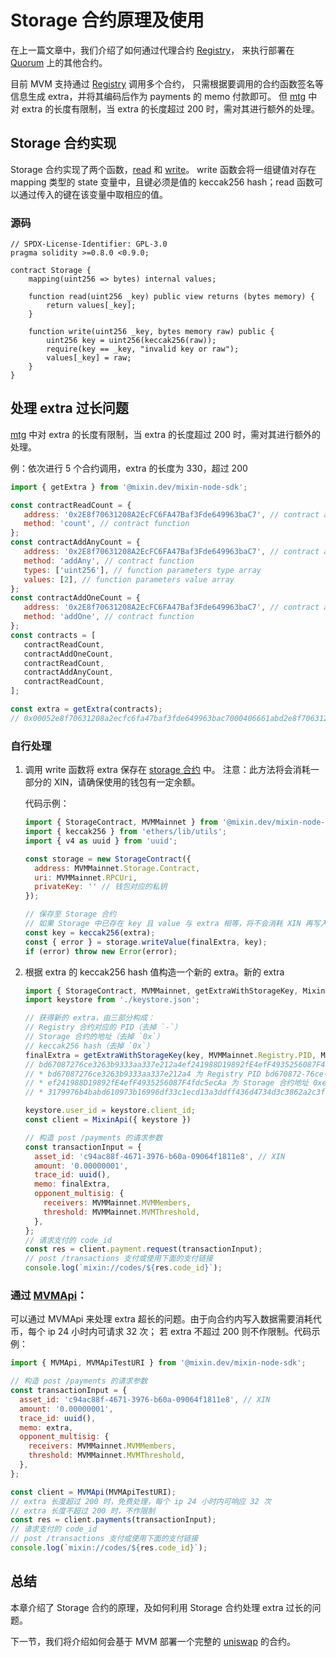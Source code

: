 # Storage 合约原理及使用

在上一篇文章中，我们介绍了如何通过代理合约 [Registry](https://github.com/MixinNetwork/trusted-group/blob/master/mvm/quorum/contracts/registry.sol)，
来执行部署在 [Quorum](/zh/quorum/join) 上的其他合约。

目前 MVM 支持通过 [Registry](https://github.com/MixinNetwork/trusted-group/blob/master/mvm/quorum/contracts/registry.sol) 调用多个合约，
只需根据要调用的合约函数签名等信息生成 extra，并将其编码后作为 payments 的 memo 付款即可。
但 [mtg](https://github.com/MixinNetwork/trusted-group) 中对 extra 的长度有限制，当 extra 的长度超过 200 时，需对其进行额外的处理。

## Storage 合约实现
Storage 合约实现了两个函数，[read](https://github.com/MixinNetwork/mvm-contracts/blob/main/contracts/mixin/Storage.sol#L7) 和 [write](https://github.com/MixinNetwork/mvm-contracts/blob/main/contracts/mixin/Storage.sol#L11)。
write 函数会将一组键值对存在 mapping 类型的 state 变量中，且键必须是值的 keccak256 hash；read 函数可以通过传入的键在该变量中取相应的值。

### 源码
```solidity
// SPDX-License-Identifier: GPL-3.0
pragma solidity >=0.8.0 <0.9.0;

contract Storage {
    mapping(uint256 => bytes) internal values;

    function read(uint256 _key) public view returns (bytes memory) {
        return values[_key];
    }

    function write(uint256 _key, bytes memory raw) public {
        uint256 key = uint256(keccak256(raw));
        require(key == _key, "invalid key or raw");
        values[_key] = raw;
    }
}
```

## 处理 extra 过长问题
[mtg](https://github.com/MixinNetwork/trusted-group) 中对 extra 的长度有限制，当 extra 的长度超过 200 时，需对其进行额外的处理。

例：依次进行 5 个合约调用，extra 的长度为 330，超过 200
```javascript
import { getExtra } from '@mixin.dev/mixin-node-sdk';

const contractReadCount = {
   address: '0x2E8f70631208A2EcFC6FA47Baf3Fde649963baC7', // contract address
   method: 'count', // contract function
};
const contractAddAnyCount = {
   address: '0x2E8f70631208A2EcFC6FA47Baf3Fde649963baC7', // contract address
   method: 'addAny', // contract function
   types: ['uint256'], // function parameters type array
   values: [2], // function parameters value array
};
const contractAddOneCount = {
   address: '0x2E8f70631208A2EcFC6FA47Baf3Fde649963baC7', // contract address
   method: 'addOne', // contract function
};
const contracts = [
   contractReadCount,
   contractAddOneCount,
   contractReadCount,
   contractAddAnyCount,
   contractReadCount,
];

const extra = getExtra(contracts);
// 0x00052e8f70631208a2ecfc6fa47baf3fde649963bac7000406661abd2e8f70631208a2ecfc6fa47baf3fde649963bac700046057d3ee2e8f70631208a2ecfc6fa47baf3fde649963bac7000406661abd2e8f70631208a2ecfc6fa47baf3fde649963bac7002477ad0aab00000000000000000000000000000000000000000000000000000000000000022e8f70631208a2ecfc6fa47baf3fde649963bac7000406661abd
```


### 自行处理

1. 调用 write 函数将 extra 保存在 [storage 合约](https://github.com/MixinNetwork/trusted-group/blob/master/mvm/quorum/contracts/storage.sol) 中。
注意：此方法将会消耗一部分的 XIN，请确保使用的钱包有一定余额。

   代码示例：

   ```javascript
   import { StorageContract, MVMMainnet } from '@mixin.dev/mixin-node-sdk';
   import { keccak256 } from 'ethers/lib/utils';
   import { v4 as uuid } from 'uuid';
   
   const storage = new StorageContract({
     address: MVMMainnet.Storage.Contract,
     uri: MVMMainnet.RPCUri,
     privateKey: '' // 钱包对应的私钥
   });

   // 保存至 Storage 合约
   // 如果 Storage 中已存在 key 且 value 与 extra 相等，将不会消耗 XIN 再写入一次
   const key = keccak256(extra);
   const { error } = storage.writeValue(finalExtra, key);
   if (error) throw new Error(error);
   ```

2. 根据 extra 的 keccak256 hash 值构造一个新的 extra。新的 extra 

   ```javascript
   import { StorageContract, MVMMainnet, getExtraWithStorageKey, MixinApi } from '@mixin.dev/mixin-node-sdk';
   import keystore from './keystore.json';
   
   // 获得新的 extra，由三部分构成：
   // Registry 合约对应的 PID（去掉 `-`）
   // Storage 合约的地址（去掉 `0x`）
   // keccak256 hash（去掉 `0x`）
   finalExtra = getExtraWithStorageKey(key, MVMMainnet.Registry.PID, MVMMainnet.Storage.Contract);
   // bd67087276ce3263b9333aa337e212a4ef241988D19892fE4efF4935256087F4fdc5ecAa3179976b4babd610973b16996df33c1ecd13a3ddff436d4734d3c3862a2c3fe9
   // * bd67087276ce3263b9333aa337e212a4 为 Registry PID bd670872-76ce-3263-b933-3aa337e212a4 去掉 -
   // * ef241988D19892fE4efF4935256087F4fdc5ecAa 为 Storage 合约地址 0xef241988D19892fE4efF4935256087F4fdc5ecAa 去掉 0x
   // * 3179976b4babd610973b16996df33c1ecd13a3ddff436d4734d3c3862a2c3fe9 为 keccak256 hash 去掉 0x
   
   keystore.user_id = keystore.client_id;
   const client = MixinApi({ keystore })
   
   // 构造 post /payments 的请求参数
   const transactionInput = {
     asset_id: 'c94ac88f-4671-3976-b60a-09064f1811e8', // XIN
     amount: '0.00000001',
     trace_id: uuid(),
     memo: finalExtra,
     opponent_multisig: {
       receivers: MVMMainnet.MVMMembers,
       threshold: MVMMainnet.MVMThreshold,
     },
   };
   // 请求支付的 code_id
   const res = client.payment.request(transactionInput);
   // post /transactions 支付或使用下面的支付链接
   console.log(`mixin://codes/${res.code_id}`);
   
   ```

### 通过 [MVMApi](/zh/api/payment)：

可以通过 MVMApi 来处理 extra 超长的问题。由于向合约内写入数据需要消耗代币，每个 ip 24 小时内可请求 32 次；
若 extra 不超过 200 则不作限制。代码示例：

```javascript
import { MVMApi, MVMApiTestURI } from '@mixin.dev/mixin-node-sdk';

// 构造 post /payments 的请求参数
const transactionInput = {
  asset_id: 'c94ac88f-4671-3976-b60a-09064f1811e8', // XIN
  amount: '0.00000001',
  trace_id: uuid(),
  memo: extra,
  opponent_multisig: {
    receivers: MVMMainnet.MVMMembers,
    threshold: MVMMainnet.MVMThreshold,
  },
};

const client = MVMApi(MVMApiTestURI);
// extra 长度超过 200 时，免费处理，每个 ip 24 小时内可响应 32 次
// extra 长度不超过 200 时，不作限制
const res = client.payments(transactionInput);
// 请求支付的 code_id
// post /transactions 支付或使用下面的支付链接
console.log(`mixin://codes/${res.code_id}`);
```



## 总结

本章介绍了 Storage 合约的原理，及如何利用 Storage 合约处理 extra 过长的问题。

下一节，我们将介绍如何会基于 MVM 部署一个完整的 [uniswap](/zh/guide/uniswap.html) 的合约。